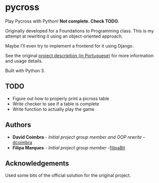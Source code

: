 # pycross

Play Pycross with Python! **Not complete. Check TODO.**

Originally developed for a Foundations to Programming class. This is my attempt at rewriting it using an object-oriented approach.

Maybe I'll even try to implement a frontend for it using Django.

See the original [project description (in Portuguese)](https://github.com/dcoimbra/pycross/blob/master/proj2.pdf) for more information and usage details.

Built with Python 3.

## TODO
* Figure out how to properly print a picross table
* Write checker to see if a table is complete
* Write function to actually play the game

## Authors

* **David Coimbra** - *Initial project group member and OOP rewrite* - [dcoimbra](https://github.com/dcoimbra)
* **Filipa Marques** - *Initial project group  member* -[filipaBit](https://github.com/filipaBit)

## Acknowledgements
Used some bits of the official solution for the original project.

